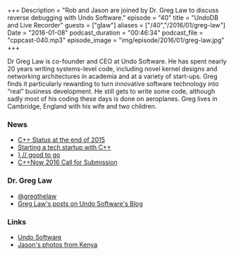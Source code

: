 +++
Description = "Rob and Jason are joined by Dr. Greg Law to discuss reverse debugging with Undo Software."
episode = "40"
title = "UndoDB and Live Recorder"
guests = ["glaw"]
aliases = ["/40","/2016/01/greg-law"]
Date = "2016-01-08"
podcast_duration = "00:46:34"
podcast_file = "cppcast-040.mp3"
episode_image = "img/episode/2016/01/greg-law.jpg"
+++

Dr Greg Law is co-founder and CEO at Undo Software. He has spent nearly 20 years writing systems-level code, including novel kernel designs and networking architectures in academia and at a variety of start-ups. Greg finds it particularly rewarding to turn innovative software technology into “real” business development.  He still gets to write some code, although sadly most of his coding these days is done on aeroplanes. Greg lives in Cambridge, England with his wife and two children.

### News ###

 - [C++ Status at the end of 2015](http://www.bfilipek.com/2015/12/c-status-at-end-of-2015.html)
 - [Starting a tech startup with C++](https://medium.com/@jamesperry/starting-a-tech-startup-with-c-6b5d5856e6de#.d57agn3qq)
 - [} // good to go](http://scottmeyers.blogspot.com/2015/12/good-to-go.html)
 - [C++Now 2016 Call for Submission](http://cppnow.org/2016-conference/announcements/2015/11/17/call-for-submission.html)
 
### Dr. Greg Law ###

 - [@gregthelaw](https://twitter.com/gregthelaw)
 - [Greg Law's posts on Undo Software's Blog](http://undo-software.com/author/greg-law/)

### Links ###

 - [Undo Software](http://undo-software.com/)
 - [Jason's photos from Kenya](https://www.flickr.com/photos/137871969@N05/sets/72157660763507184/)
